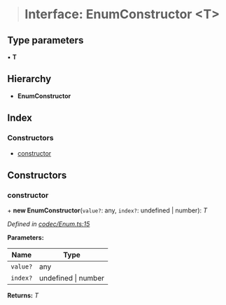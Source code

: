 > # Interface: EnumConstructor <**T**>

## Type parameters

▪ **T**

## Hierarchy

* **EnumConstructor**

## Index

### Constructors

* [constructor](_codec_enum_.enumconstructor.md#constructor)

## Constructors

###  constructor

\+ **new EnumConstructor**(`value?`: any, `index?`: undefined | number): *T*

*Defined in [codec/Enum.ts:15](https://github.com/polkadot-js/api/blob/2dd7cc0/packages/types/src/codec/Enum.ts#L15)*

**Parameters:**

Name | Type |
------ | ------ |
`value?` | any |
`index?` | undefined \| number |

**Returns:** *T*